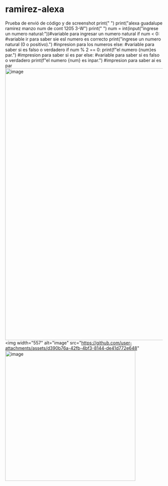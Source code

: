 # ramirez-alexa
Prueba de envió de código y de screenshot
print(" ")
print("alexa guadalupe ramirez manzo num de cont 1205 3-W")
print(" ")
num = int(input("ingrese un numero natural:"))#variable para ingresar un numero natural
if num < 0: #variable ir para saber sie esl numero es correcto
    print("ingrese un numero natural (0 o positivo).") #inpresion para los numeros
else: #variable para saber si es falso o verdadero
    if num % 2 == 0:
        print(f"el numero {num}es par.") #impresion para saber si es par
    else: #variable para saber si es falso o verdadero
        print(f"el numero {num} es inpar.") #impresion para saber ai es par
 <img width="869" alt="image" src="https://github.com/user-attachments/assets/30f16f5a-86d1-4c2b-bd5b-56762c75052e">
 <img width="557" alt="image" src="https://github.com/user-attachments/assets/d390b76a-42fb-4bf3-8144-de41d772e648"
 <img width="416" alt="image" src="https://github.com/user-attachments/assets/1cf993c5-2ad4-4748-a1dd-2775918596c3">


